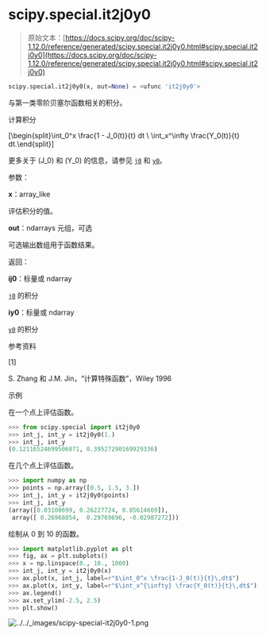 # scipy.special.it2j0y0

> 原始文本：[https://docs.scipy.org/doc/scipy-1.12.0/reference/generated/scipy.special.it2j0y0.html#scipy.special.it2j0y0](https://docs.scipy.org/doc/scipy-1.12.0/reference/generated/scipy.special.it2j0y0.html#scipy.special.it2j0y0)

```py
scipy.special.it2j0y0(x, out=None) = <ufunc 'it2j0y0'>
```

与第一类零阶贝塞尔函数相关的积分。

计算积分

\[\begin{split}\int_0^x \frac{1 - J_0(t)}{t} dt \\ \int_x^\infty \frac{Y_0(t)}{t} dt.\end{split}\]

更多关于 \(J_0\) 和 \(Y_0\) 的信息，请参见 [`j0`](https://docs.scipy.org/doc/scipy-1.12.0/reference/generated/scipy.special.j0.html#scipy.special.j0) 和 [`y0`](https://docs.scipy.org/doc/scipy-1.12.0/reference/generated/scipy.special.y0.html#scipy.special.y0)。

参数：

**x**：array_like

评估积分的值。

**out**：ndarrays 元组，可选

可选输出数组用于函数结果。

返回：

**ij0**：标量或 ndarray

[`j0`](https://docs.scipy.org/doc/scipy-1.12.0/reference/generated/scipy.special.j0.html#scipy.special.j0) 的积分

**iy0**：标量或 ndarray

[`y0`](https://docs.scipy.org/doc/scipy-1.12.0/reference/generated/scipy.special.y0.html#scipy.special.y0) 的积分

参考资料

[1]

S. Zhang 和 J.M. Jin，“计算特殊函数”，Wiley 1996

示例

在一个点上评估函数。

```py
>>> from scipy.special import it2j0y0
>>> int_j, int_y = it2j0y0(1.)
>>> int_j, int_y
(0.12116524699506871, 0.39527290169929336) 
```

在几个点上评估函数。

```py
>>> import numpy as np
>>> points = np.array([0.5, 1.5, 3.])
>>> int_j, int_y = it2j0y0(points)
>>> int_j, int_y
(array([0.03100699, 0.26227724, 0.85614669]),
 array([ 0.26968854,  0.29769696, -0.02987272])) 
```

绘制从 0 到 10 的函数。

```py
>>> import matplotlib.pyplot as plt
>>> fig, ax = plt.subplots()
>>> x = np.linspace(0., 10., 1000)
>>> int_j, int_y = it2j0y0(x)
>>> ax.plot(x, int_j, label=r"$\int_0^x \frac{1-J_0(t)}{t}\,dt$")
>>> ax.plot(x, int_y, label=r"$\int_x^{\infty} \frac{Y_0(t)}{t}\,dt$")
>>> ax.legend()
>>> ax.set_ylim(-2.5, 2.5)
>>> plt.show() 
```

![../../_images/scipy-special-it2j0y0-1.png](../Images/0a4cf29c30a5be8f55deb5070a274e17.png)
